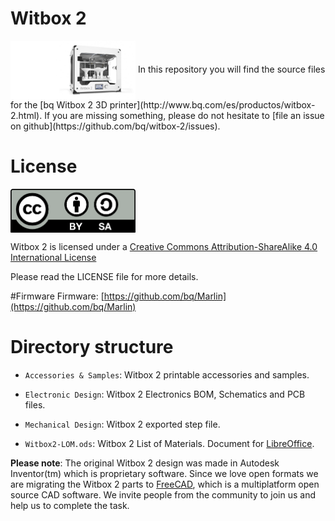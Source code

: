 Witbox 2
======
<img src="./doc/images/W2.jpg" width="200" align = "center">
In this repository you will find the source files for the [bq Witbox 2 3D printer](http://www.bq.com/es/productos/witbox-2.html). If you are missing something, please do not hesitate to [file an issue on github](https://github.com/bq/witbox-2/issues).

# License 

<img src="./doc/LICENSE/by-sa.png" width="200" align = "center">

Witbox 2 is licensed under a [Creative Commons Attribution-ShareAlike 4.0 International License](http://creativecommons.org/licenses/by-sa/4.0/)

Please read the LICENSE file for more details.

#Firmware
Firmware: [https://github.com/bq/Marlin](https://github.com/bq/Marlin)

Directory structure
===================
 
 * `Accessories & Samples`: Witbox 2 printable accessories and samples.
 
 * `Electronic Design`: Witbox 2 Electronics BOM, Schematics and PCB files.

 * `Mechanical Design`: Witbox 2 exported step file.

 * `Witbox2-LOM.ods`: Witbox 2 List of Materials. Document for [LibreOffice](https://www.libreoffice.org/).

**Please note**: The original Witbox 2 design was made in Autodesk Inventor(tm) which is proprietary software. Since we love open formats we are migrating the Witbox 2 parts to [FreeCAD](http://www.freecadweb.org/), which is a multiplatform open source CAD software. We invite people from the community to join us and help us to complete the task.

